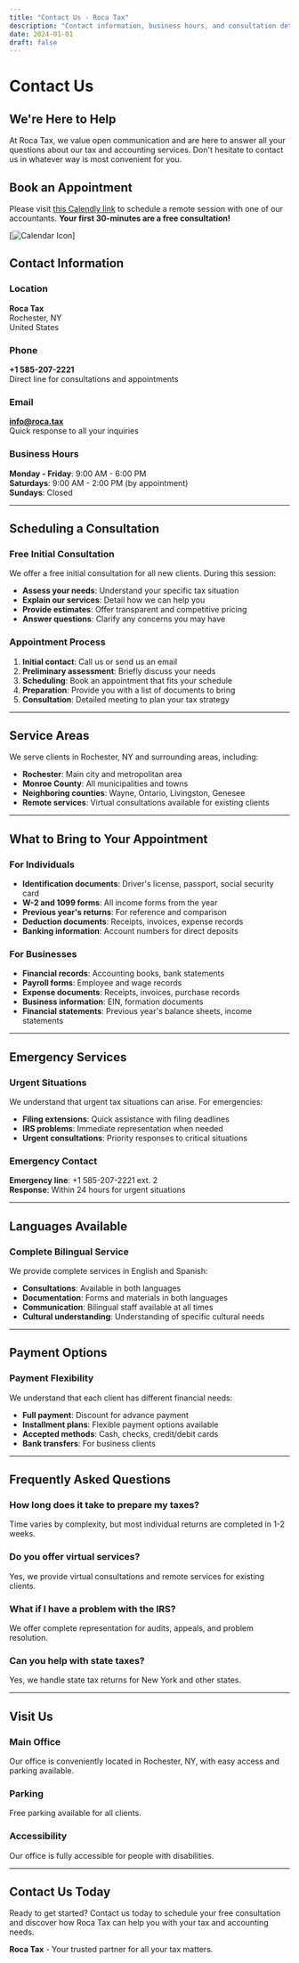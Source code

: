```yaml
---
title: "Contact Us - Roca Tax"
description: "Contact information, business hours, and consultation details for Roca Tax."
date: 2024-01-01
draft: false
---
```


# Contact Us

## We're Here to Help

At Roca Tax, we value open communication and are here to answer all your questions about our tax and accounting services. Don't hesitate to contact us in whatever way is most convenient for you.


## Book an Appointment

Please visit [this Calendly link](https://calendly.com/maria-roca-58oa/30min) to schedule a remote session with one of our accountants.
**Your first 30-minutes are a free consultation!**

[![Calendar Icon](https://img.icons8.com/ios-filled/50/000044/calendar--v1.png)]

## Contact Information

### Location
**Roca Tax**  
Rochester, NY  
United States

### Phone
**+1 585-207-2221**  
Direct line for consultations and appointments

### Email
**info@roca.tax**  
Quick response to all your inquiries

### Business Hours
**Monday - Friday**: 9:00 AM - 6:00 PM  
**Saturdays**: 9:00 AM - 2:00 PM (by appointment)  
**Sundays**: Closed

---

## Scheduling a Consultation

### Free Initial Consultation
We offer a free initial consultation for all new clients. During this session:

- **Assess your needs**: Understand your specific tax situation
- **Explain our services**: Detail how we can help you
- **Provide estimates**: Offer transparent and competitive pricing
- **Answer questions**: Clarify any concerns you may have

### Appointment Process
1. **Initial contact**: Call us or send us an email
2. **Preliminary assessment**: Briefly discuss your needs
3. **Scheduling**: Book an appointment that fits your schedule
4. **Preparation**: Provide you with a list of documents to bring
5. **Consultation**: Detailed meeting to plan your tax strategy

---

## Service Areas

We serve clients in Rochester, NY and surrounding areas, including:

- **Rochester**: Main city and metropolitan area
- **Monroe County**: All municipalities and towns
- **Neighboring counties**: Wayne, Ontario, Livingston, Genesee
- **Remote services**: Virtual consultations available for existing clients

---

## What to Bring to Your Appointment

### For Individuals
- **Identification documents**: Driver's license, passport, social security card
- **W-2 and 1099 forms**: All income forms from the year
- **Previous year's returns**: For reference and comparison
- **Deduction documents**: Receipts, invoices, expense records
- **Banking information**: Account numbers for direct deposits

### For Businesses
- **Financial records**: Accounting books, bank statements
- **Payroll forms**: Employee and wage records
- **Expense documents**: Receipts, invoices, purchase records
- **Business information**: EIN, formation documents
- **Financial statements**: Previous year's balance sheets, income statements

---

## Emergency Services

### Urgent Situations
We understand that urgent tax situations can arise. For emergencies:

- **Filing extensions**: Quick assistance with filing deadlines
- **IRS problems**: Immediate representation when needed
- **Urgent consultations**: Priority responses to critical situations

### Emergency Contact
**Emergency line**: +1 585-207-2221 ext. 2  
**Response**: Within 24 hours for urgent situations

---

## Languages Available

### Complete Bilingual Service
We provide complete services in English and Spanish:

- **Consultations**: Available in both languages
- **Documentation**: Forms and materials in both languages
- **Communication**: Bilingual staff available at all times
- **Cultural understanding**: Understanding of specific cultural needs

---

## Payment Options

### Payment Flexibility
We understand that each client has different financial needs:

- **Full payment**: Discount for advance payment
- **Installment plans**: Flexible payment options available
- **Accepted methods**: Cash, checks, credit/debit cards
- **Bank transfers**: For business clients

---

## Frequently Asked Questions

### How long does it take to prepare my taxes?
Time varies by complexity, but most individual returns are completed in 1-2 weeks.

### Do you offer virtual services?
Yes, we provide virtual consultations and remote services for existing clients.

### What if I have a problem with the IRS?
We offer complete representation for audits, appeals, and problem resolution.

### Can you help with state taxes?
Yes, we handle state tax returns for New York and other states.

---

## Visit Us

### Main Office
Our office is conveniently located in Rochester, NY, with easy access and parking available.

### Parking
Free parking available for all clients.

### Accessibility
Our office is fully accessible for people with disabilities.

---

## Contact Us Today

Ready to get started? Contact us today to schedule your free consultation and discover how Roca Tax can help you with your tax and accounting needs.

**Roca Tax** - Your trusted partner for all your tax matters. 
